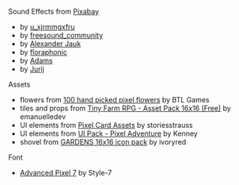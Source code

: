 Sound Effects from [Pixabay](https://pixabay.com/)
- by [u_xjrmmgxfru](https://pixabay.com/fr/users/u_xjrmmgxfru-47169417) 
- by [freesound_community](https://pixabay.com/fr/users/freesound_community-46691455/)
- by [Alexander Jauk](https://pixabay.com/users/alex_jauk-16800354/?)
- by [floraphonic](https://pixabay.com/users/floraphonic-38928062/)
- by [Adams](https://pixabay.com/users/benkirb-8692052/)
- by [Jurij](https://pixabay.com/users/soundreality-31074404/)

Assets
- flowers from [100 hand picked pixel flowers](https://btl-games.itch.io/pixel-art-fauna-asset-pack) by BTL Games
- tiles and props from [Tiny Farm RPG - Asset Pack 16x16 (Free)](https://emanuelledev.itch.io/farm-rpg) by emanuelledev
- UI elements from [Pixel Card Assets](https://opengameart.org/content/pixel-card-assets) by storiesstrauss
- UI elements from [UI Pack - Pixel Adventure](https://kenney.nl/assets/ui-pack-pixel-adventure) by Kenney
- shovel from [GARDENS 16x16 icon pack](https://ivoryred.itch.io/gardens-16x16-icon-pack) by ivoryred

Font
- [Advanced Pixel 7](https://www.dafont.com/advanced-pixel-7.font) by Style-7